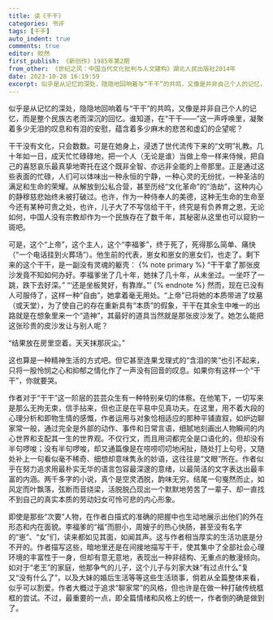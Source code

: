 ```yaml
---
title: 读《干干》
categories: 书评
tags: [干干]
auto_indent: true
comments: true
editor: 皎然
first_publish: 《新创作》1985年第2期
from_other: 《世纪之风：中国当代文化批判与人文建构》湖北人民出版社2014年
date: 2023-10-28 16:19:59
excerpt: 似乎是从记忆的深处，隐隐地回响着与“干干”的共鸣，又像是并非自己个人的记忆，而是整个民族古老而深沉的回忆。谁知道，在“干干——”这一声呼唤里，凝聚着多少无泪的叹息和有泪的安慰，蕴含着多少麻木的悲苦和虚幻的企望呢？
---
```

似乎是从记忆的深处，隐隐地回响着与“干干”的共鸣，又像是并非自己个人的记忆，而是整个民族古老而深沉的回忆。谁知道，在“干干——”这一声呼唤里，凝聚着多少无泪的叹息和有泪的安慰，蕴含着多少麻木的悲苦和虚幻的企望呢？

干干没有文化，只会数数。可是在她身上，浸透了世代流传下来的“文明”礼教。几十年如一日，成天忙忙碌碌地，把一个人（无论是谁）当做上帝一样来侍候，把自己的喜怒哀乐最真挚地寄托在这个既非全智、亦远非全能的上帝那里。正是通过这些表面的忙碌，人们可以体味出一种永恒的宁静，一种心灵的无纷扰，一种圣洁的满足和生命的荣耀。从解放到公私合营，甚至历经“文化革命”的“浩劫”，这种内心的静穆慈悲始终未被打破过。也许，作为一种侍奉人的美德，这种无生命的生命至今还有某种可贵之处，也许，儿子大了不写信给干干，终究是有负养育之恩，无论如何，中国人没有宗教却作为一个民族存在了数千年，其秘密从这里也可以窥豹一斑吧。

可是，这个“上帝”，这个主人，这个“李福爹”，终于死了，死得那么简单、痛快（“一个电话挂到火葬场”）。他生前的代表，崽女和崽女的崽女们，也走了。剩下来的这个干干，是一副没有灵魂的躯壳：
{% note primary %}
“干干拿了那张皮沙发竟不知如何办好。李福爹坐了几十年，她抹了几十年，从未坐过。一坐吓了一跳，跌下去好深。”
“‘还是坐板凳好，有靠岸。”’
{% endnote %}
然而，现在已没有人可服侍了，这样一种“自由”，她拿着毫无用处。“上帝”已将她的本质带进了坟墓（或天堂），为了使自己的存在重新具有“本质”的假象，干干在其余生中唯一的出路就是在想象里来一个“造神”，其最好的道具当然就是那张皮沙发了。她怎么能把这张珍贵的皮沙发让与别人呢？

“结果放在房里空着。天天抹那灰尘。”

这也算是一种精神生活的方式吧。但它甚至连果戈理式的“含泪的笑”也引不起来，只将一股怜悯之心和抑郁之情化作了一声没有回音的叹息。如果你有这样一个“干干”，你就要哭。

作者对于“干干”这一阶层的芸芸众生有一种特别亲切的体察。在他笔下，一切写来是那么无拘无束，信手拈来，但也正是在平易中见真功夫。在这里，用不着大段的心理分析和即物生情的感慨，作者运用与对象恰相适应的那种平铺直叙，如炉边聊家常一般，通过完全是外部的动作、事件和日常言语，细腻地刻画出人物瞬间的内心世界和支配其一生的世界观。不仅行文，而且用词都完全是口语化的，但却没有半句啰唆；没有半句啰唆，却又通篇像是在唠唠叨叨地闲扯，随处打上句号，又随处补上一句看似毫不稀奇、细想却意味隽永的妙语，这往往是“文眼”所在。作者似乎在努力追求用最朴实无华的语言包容最深邃的意绪，以最简洁的文字表达出最丰富的内涵。两千多字的小说，真个是空灵洒脱，韵味无穷。结尾一句戛然而止，如风定而叶飘落，弦断而音绕梁，活脱脱凸现出一个默默地劳苦了一辈子、却一直找不到自己的真实本质的劳动妇女可怜可悲的内心形象。

即使是那些“次要”人物，在作者白描式的准确的把握中也生动地展示出他们的外在形态和内在面貌。李福爹的“福”而胆小，周嫂子的热心快肠，甚至没有名字的“崽”、“女”们，读来都如见其面，如闻其声。这与作者相当厚实的生活功底是分不开的。作者描写这些，暗地里还是在间接地描写干干，使其集中了全部社会心理环境的丰富性于一身，但却有意无意地，表现出一种非结构、无重点的散漫倾向。如对于“老王”的家庭，他那争气的儿子，这个儿子与刘家大妹“有过点什么”复又“没有什么了”，以及大妹的婚后生活等等这些生活琐事，倘若从全篇整体来看，似乎可以割爱。作者大概过于追求“聊家常”的风格，但也许是在做一种打破传统框框的尝试。不过，最重要的一点，即全篇情绪和风格上的统一，作者倒的确是做到了。